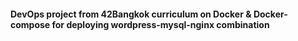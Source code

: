 #### DevOps project from 42Bangkok curriculum on Docker & Docker-compose for deploying wordpress-mysql-nginx combination
